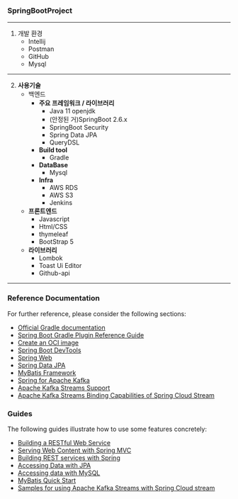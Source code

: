 ### SpringBootProject

---


1. 개발 환경
    - Intellij
    - Postman
    - GitHub
    - Mysql  
---
2. **사용기술**
    - 백엔드
        - **주요 프레임워크 / 라이브러리**
            - Java 11 openjdk
            - (안정된 거)SpringBoot  2.6.x
            - SpringBoot Security
            - Spring Data JPA
            - QueryDSL
        - **Build tool**
            - Gradle
        - **DataBase**
            - Mysql
        - **Infra**
            - AWS RDS
            - AWS S3
            - Jenkins
    - ****프론트엔드****
        - Javascript
        - Html/CSS
        - thymeleaf
        - BootStrap 5
    - **라이브러리**
        - Lombok
        - Toast Ui Editor
        - Github-api
---
    

### Reference Documentation
For further reference, please consider the following sections:

* [Official Gradle documentation](https://docs.gradle.org)
* [Spring Boot Gradle Plugin Reference Guide](https://docs.spring.io/spring-boot/docs/2.6.7/gradle-plugin/reference/html/)
* [Create an OCI image](https://docs.spring.io/spring-boot/docs/2.6.7/gradle-plugin/reference/html/#build-image)
* [Spring Boot DevTools](https://docs.spring.io/spring-boot/docs/2.6.7/reference/htmlsingle/#using-boot-devtools)
* [Spring Web](https://docs.spring.io/spring-boot/docs/2.6.7/reference/htmlsingle/#boot-features-developing-web-applications)
* [Spring Data JPA](https://docs.spring.io/spring-boot/docs/2.6.7/reference/htmlsingle/#boot-features-jpa-and-spring-data)
* [MyBatis Framework](https://mybatis.org/spring-boot-starter/mybatis-spring-boot-autoconfigure/)
* [Spring for Apache Kafka](https://docs.spring.io/spring-boot/docs/2.6.7/reference/htmlsingle/#boot-features-kafka)
* [Apache Kafka Streams Support](https://docs.spring.io/spring-kafka/docs/current/reference/html/#streams-kafka-streams)
* [Apache Kafka Streams Binding Capabilities of Spring Cloud Stream](https://docs.spring.io/spring-cloud-stream/docs/current/reference/htmlsingle/#_kafka_streams_binding_capabilities_of_spring_cloud_stream)

### Guides
The following guides illustrate how to use some features concretely:

* [Building a RESTful Web Service](https://spring.io/guides/gs/rest-service/)
* [Serving Web Content with Spring MVC](https://spring.io/guides/gs/serving-web-content/)
* [Building REST services with Spring](https://spring.io/guides/tutorials/bookmarks/)
* [Accessing Data with JPA](https://spring.io/guides/gs/accessing-data-jpa/)
* [Accessing data with MySQL](https://spring.io/guides/gs/accessing-data-mysql/)
* [MyBatis Quick Start](https://github.com/mybatis/spring-boot-starter/wiki/Quick-Start)
* [Samples for using Apache Kafka Streams with Spring Cloud stream](https://github.com/spring-cloud/spring-cloud-stream-samples/tree/master/kafka-streams-samples)




